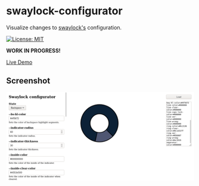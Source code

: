# swaylock-configurator

Visualize changes to [swaylock's](https://github.com/swaywm/swaylock) configuration.

[![License: MIT](https://img.shields.io/badge/License-MIT-yellow.svg)](https://opensource.org/licenses/MIT)

**WORK IN PROGRESS!**

[Live Demo](https://squiddy.github.io/swaylock-configurator/)

## Screenshot

![Preview](extras/screenshot.png)